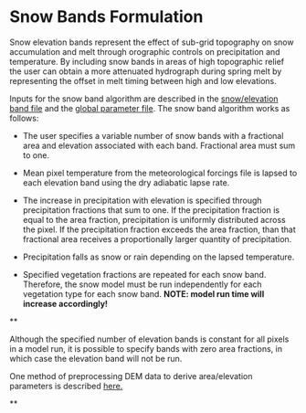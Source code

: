 # **Snow Bands Formulation**

Snow elevation bands represent the effect of sub-grid topography on snow accumulation and melt through orographic controls on precipitation and temperature. By including snow bands in areas of high topographic relief the user can obtain a more attenuated hydrograph during spring melt by representing the offset in melt timing between high and low elevations.

Inputs for the snow band algorithm are described in the [snow/elevation band file](../Documentation/SnowBand.md) and the [global parameter file](../Documentation/GlobalParam.md). The snow band algorithm works as follows:

*   The user specifies a variable number of snow bands with a fractional area and elevation associated with each band. Fractional area must sum to one.
*   Mean pixel temperature from the meteorological forcings file is lapsed to each elevation band using the dry adiabatic lapse rate.
*   The increase in precipitation with elevation is specified through precipitation fractions that sum to one. If the precipitation fraction is equal to the area fraction, precipitation is uniformly distributed across the pixel. If the precipitation fraction exceeds the area fraction, than that fractional area receives a proportionally larger quantity of precipitation.
*   Precipitation falls as snow or rain depending on the lapsed temperature.

*   Specified vegetation fractions are repeated for each snow band. Therefore, the snow model must be run independently for each vegetation type for each snow band. **NOTE: model run time will increase accordingly!**

**

Although the specified number of elevation bands is constant for all pixels in a model run, it is possible to specify bands with zero area fractions, in which case the elevation band will not be run.

One method of preprocessing DEM data to derive area/elevation parameters is described [here.](../Documentation/PrepElevBand.md)

**
